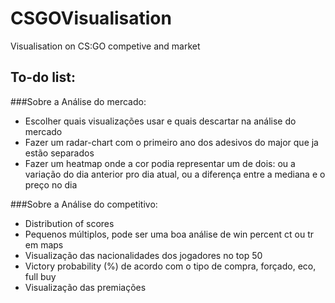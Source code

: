 # CSGOVisualisation
Visualisation on CS:GO competive and market


## To-do list:

###Sobre a Análise do mercado:
- Escolher quais visualizações usar e quais descartar na análise do mercado
- Fazer um radar-chart com o primeiro ano dos adesivos do major que ja estão separados
- Fazer um heatmap onde a cor podia representar um de dois: ou a variação do dia anterior pro dia atual, ou a diferença entre a mediana e o preço no dia



###Sobre a Análise do competitivo:
 - Distribution of scores
 - Pequenos múltiplos, pode ser uma boa análise de win percent ct ou tr em maps
 - Visualização das nacionalidades dos jogadores no top 50
 - Victory probability (%) de acordo com o tipo de compra, forçado, eco, full buy
 - Visualização das premiações
